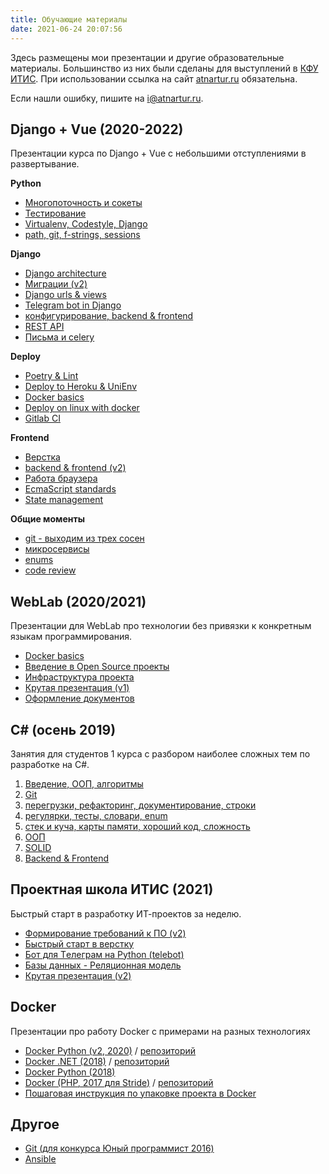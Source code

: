```yaml
---
title: Обучающие материалы
date: 2021-06-24 20:07:56
---
```


Здесь размещены мои презентации и другие образовательные материалы. Большинство из них были сделаны для выступлений в [КФУ ИТИС](http://kpfu.ru/itis). При использовании ссылка на сайт [atnartur.ru](http://atnartur.ru) обязательна. 

Если нашли ошибку, пишите на i@atnartur.ru.

## Django + Vue (2020-2022)
Презентации курса по Django + Vue с небольшими отступлениями в развертывание.

**Python**
- [Многопоточность и сокеты](https://docs.google.com/presentation/d/1OhmNXfe9chRqMJkFmtuP9AJ1ZTcWFw3l4ImJIbwNbME/edit)
- [Тестирование](https://docs.google.com/presentation/d/1bApoSNG0z4pExxqA7LxrAS1HkjQf819HwnZH8Q8qjgQ/edit)
- [Virtualenv, Codestyle, Django](https://docs.google.com/presentation/d/1IP9wnwdUAZx3jxhZzPbcjfVW-vychPUa66g30dt2yXE/edit?usp=sharing)
- [path, git, f-strings, sessions](https://docs.google.com/presentation/d/1uiHhbiDH-PlwhaIo9qkDFPRSMmn0qqN3WZOM1v_fFQc/edit?usp=sharing)

**Django**
- [Django architecture](https://docs.google.com/presentation/d/1n_5AWjz0WstqIEA9LxmT9bVCNIvBzSm5mh6AG89Ns8s/edit?usp=sharing)
- [Миграции (v2)](https://docs.google.com/presentation/d/1KwYMt-SMhiNUcq8trCnFzCyFKSvyIbvKMyhZzFh8YDA/edit)
- [Django urls & views](https://docs.google.com/presentation/d/1pPmaJOY7tN0l0z4p0y_jCNhWlGsS_7hOc9ThCfXyxHE/edit?usp=sharing)
- [Telegram bot in Django](https://docs.google.com/presentation/d/1FeC0N-cg4LCQ8J9fVMHX7VUi4KmYloNKtES4E2R22-Y/edit?usp=sharing)
- [конфигурирование, backend & frontend](https://docs.google.com/presentation/d/1s4Ll_-DYn-6UhpVMiOBYKBtHYLhudWZQxEnAfMB0BCQ/edit?usp=sharing)
- [REST API](https://docs.google.com/presentation/d/1gGj8An7sKRz3sszeGdgZ4RB9WmGmgstVn98iQXGuQaE/edit?usp=sharing)
- [Письма и celery](https://docs.google.com/presentation/d/1nVgtEmp48V9C07J7x2Vnke9bZ51EeUmCX9ekUBOozHY/edit?usp=drivesdk)

**Deploy**
- [Poetry & Lint](https://docs.google.com/presentation/d/1BX1kioxskb3FaKDCst5QXdaxddXpZxjUmT4BBxYWxMY/edit?usp=sharing)
- [Deploy to Heroku & UniEnv](https://docs.google.com/presentation/d/1pjdO89K-qEf5qILW66ELk5g_PA_LO7Jy8_e013ewwEk/edit?usp=sharing)
- [Docker basics](https://docs.google.com/presentation/d/1l3wWKsL5A8yJVY2Q8cw8xX99Qg3yX3o3f4zj47ULX0w/edit?usp=sharing)
- [Deploy on linux with docker](https://docs.google.com/presentation/d/1nXJBjEBPdKwymeRwk44MFdhUsKNn1-yUy-uPhKwQAoc/edit?usp=sharing)
- [Gitlab CI](https://docs.google.com/presentation/d/1-OKTrFx3QS4532Sshf4dnddJrH8FQfo149b7zSJ_SzQ/edit?usp=sharing)

**Frontend**
- [Верстка](https://docs.google.com/presentation/d/1z5HS47xJ73tZqP6DwvQ9bGpSXaLfCvDf44AHu3bvUOM/edit)
- [backend & frontend (v2)](https://docs.google.com/presentation/d/17C56HBgaLDBbOTgtIGANYbAJOzaw_gdDbgLEB9PNteE/edit)
- [Работа браузера](https://docs.google.com/presentation/d/1Id_HTKMFx8vVLmjj6-qVfQzemMGru3-9IGC3fQupbHs/edit?usp=sharing)
- [EcmaScript standards](https://docs.google.com/presentation/d/1RMC6PMMOywAjsSrssAPFZoKwLqbcgPUIAeo8--kGamo/edit?usp=sharing)
- [State management](https://docs.google.com/presentation/d/1hH1d2sjYlWojSdfs-72sWH5rHuVZlhcloUJmaWh1Oh8/edit?usp=sharing)

**Общие моменты**
- [git - выходим из трех сосен](https://docs.google.com/presentation/d/1MV7RaV76_mJavE83RSL89mMtsuRUjc2M4Gs71nSOV7o/edit)
- [микросервисы](https://docs.google.com/presentation/d/1SunauK2sO4AWPKTV8FvfTACQEkL1n5sJ-Fd36-gIwAA/edit)
- [enums](https://docs.google.com/presentation/d/1I4b0GLtoiHwuRr1voWQ0vIbj3HOiU5iV1oEokqm4S5k/edit?usp=sharing)
- [code review](https://docs.google.com/presentation/d/1GUF1sekrFMNoIXVm6klt62u-MpipCk8IUK0IPMO2YeI/edit?usp=sharing)

## WebLab (2020/2021)
Презентации для WebLab про технологии без привязки к конкретным языкам программирования.

- [Docker basics](https://docs.google.com/presentation/d/1N_2E8eYw2GXxrdkmEcyIZk5l9q7VP80fzK2B--RjVxA/edit)
- [Введение в Open Source проекты](https://docs.google.com/presentation/d/1eycMnUHwbiPBiu7j9SSLIhcr69F5c7zV1-EnqIU9lNE/edit)
- [Инфраструктура проекта](https://docs.google.com/presentation/d/1Gs2a9eeo9bqyUNYe6WBBDhbMhiKk1nxHEIcVjRuNUe4/edit?usp=sharing)
- [Крутая презентация (v1)](https://docs.google.com/presentation/d/14J3uH3jvvGKSMrTgb1ieqK91aIqHJV9AQJvm4YfxYEc/edit?usp=sharing)
- [Оформление документов](https://docs.google.com/presentation/d/1D1pu-lxlKh1J4KJAvNY-iMRfcRbErO1U67l6E7EJMYw/edit?usp=sharing)

## С# (осень 2019)

Занятия для студентов 1 курса с разбором наиболее сложных тем по разработке на C#.

1. [Введение, ООП, алгоритмы](https://docs.google.com/presentation/d/1WkkKhr6tSvtOoTzCnqIODXj98ariH5-txlx7e0JZM9Y/edit?usp=drivesdk)
1. [Git](https://docs.google.com/presentation/d/1hum2COpGgSNjOegJgx3n6_uWue2K7vMHbWxRNzL7G-E/edit?usp=sharing)
1. [перегрузки, рефакторинг, документирование, строки](https://docs.google.com/presentation/d/1zKlPy83GJg83SVqM-r_cc2T5-uPNrwFNw-pDCLa8p1c/edit?usp=sharing)
1. [регулярки, тесты, словари, enum](https://docs.google.com/presentation/d/1Sz88kGuJ4VaGQbC2cMoJ_Y8C2ES5DGXtOIzZUeMMSrY/edit?usp=drivesdk)
1. [стек и куча, карты памяти, хороший код, сложность](https://docs.google.com/presentation/d/1DvW869xZD60L-9wctklEFDDVeehhsY8NAeRnodR50Rw/edit?usp=sharing)
1. [ООП](https://docs.google.com/presentation/d/1hcbotfI2y2lpcU046oj9lFdWGA3xIJ_y3YhYo7u4C20/edit?usp=sharing)
1. [SOLID](https://docs.google.com/presentation/d/1iRIvMJHWyFgsvLx0JTPHhR6IAYsNrwV00kCViJKZqDY/edit?usp=sharing)
1. [Backend & Frontend](https://docs.google.com/presentation/d/1cjEGxmx_dxeIX4k6Ow6wkz3DIzktUlIzU01evwWe1Fg/edit?usp=sharing)

## Проектная школа ИТИС (2021)
Быстрый старт в разработку ИТ-проектов за неделю.

- [Формирование требований к ПО (v2)](https://docs.google.com/presentation/d/1VxidttBbwVWJVhpvnQzpSLw8o7CpYPCToK3mrpy1Nrk/edit)
- [Быстрый старт в верстку](https://docs.google.com/presentation/d/1-R_iD921VpDSoeMwlkrJMErhD1MsShMC4GTe0y4Z6cA/edit)
- [Бот для Tелеграм на Python (telebot)](https://docs.google.com/presentation/d/1F5TWPbNi_x8eXujhB7KSZXqE6gUzgLzGvfQHnf9NLpY/edit#slide=id.gb93c88049a_0_190)
- [Базы данных - Реляционная модель](https://docs.google.com/presentation/d/1QtNV4YQPs0NOIbMoJyA7zhQAzaxi5a4d8XBUVcR9zkI/edit?usp=sharing)
- [Крутая презентация (v2)](https://docs.google.com/presentation/d/1dNyykzaUjAsPYuroDz-qB_aHXJojBhKn54p0SoxlUkA/edit?usp=sharing)

## Docker
Презентации про работу Docker с примерами на разных технологиях

- [Docker Python (v2, 2020)](https://docs.google.com/presentation/d/1l3wWKsL5A8yJVY2Q8cw8xX99Qg3yX3o3f4zj47ULX0w/edit?usp=sharing) / [репозиторий](https://github.com/atnartur/docker-django-example)
- [Docker .NET (2018)](https://docs.google.com/presentation/d/1ROSaOsn-s02x2fTC52lEI625qRUeG4QtxxqSiTzLIq4/edit) / [репозиторий](https://github.com/atnartur/docker-dotnet-example)
- [Docker Python (2018)](https://docs.google.com/presentation/d/1kmCxD65zuTok7EaULMyvwBEXlig81H3U43RiAWI_6ls/edit#slide=id.g35e72a4f03_0_0)
- [Docker (PHP, 2017 для Stride)](https://docs.google.com/presentation/d/1Z7LgtFm3Ke8oatkk5MtzESwtIUwc84fNL4_NbYUQ0kg/edit) / [репозиторий](https://github.com/atnartur/docker-test-project)
- [Пошаговая инструкция по упаковке проекта в Docker](https://git.atnartur.dev/atnartur/docker-docs)

## Другое

- [Git (для конкурса Юный программист 2016)](https://docs.google.com/presentation/d/1BIpeJf14iSeG3EL8mYtsvDEUeNU2yWVJ440rNWH51o8/edit#slide=id.g30b23e86d856f497_0)
- [Ansible](https://docs.google.com/presentation/d/1qnkENdXuPA-O5LN65Q8WY2G9_WEmzfbP2DDAp4m3Eq8/edit)

